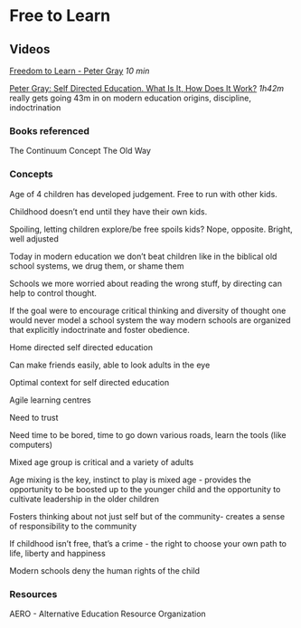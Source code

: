 # Free to Learn

## Videos

[Freedom to Learn - Peter Gray](https://youtu.be/-OMYesA1nQo) *10 min*

[Peter Gray: Self Directed Education. What Is It, How Does It Work?](https://youtu.be/DYYbYyGbEcc) *1h42m* really gets going 43m in on modern education origins, discipline, indoctrination 



### Books referenced

The Continuum Concept
The Old Way


### Concepts

Age of 4 children has developed judgement. Free to run with other kids.

Childhood doesn’t end until they have their own kids.

Spoiling, letting children explore/be free spoils kids? Nope, opposite. Bright, well adjusted 


Today in modern education we don’t beat children like in the biblical old school systems, we drug them, or shame them

Schools we more worried about reading the wrong stuff, by directing can help to control thought.

If the goal were to encourage critical thinking and diversity of thought one would never model a school system the way modern schools are organized that explicitly indoctrinate and foster obedience. 

Home directed self directed education 

Can make friends easily, able to look adults in the eye

Optimal context for self directed education 


Agile learning centres

Need to trust

Need time to be bored, time to go down various roads, learn the tools (like computers)

Mixed age group is critical and a variety of adults

Age mixing is the key, instinct to play is mixed age - provides the opportunity to be boosted up to the younger child and the opportunity to cultivate leadership in the older children 

Fosters thinking about not just self but of the community- creates a sense of responsibility to the community 

If childhood isn’t free, that’s a crime - the right to choose your own path to life, liberty and happiness 

Modern schools deny the human rights of the child 


### Resources 

AERO - Alternative Education Resource Organization 


